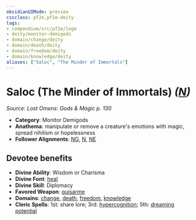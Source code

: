 ```yaml
---
obsidianUIMode: preview
cssclass: pf2e,pf2e-deity
tags:
- compendium/src/pf2e/logm
- deity/monitor-demigods
- domain/change/deity
- domain/death/deity
- domain/freedom/deity
- domain/knowledge/deity
aliases: ["Saloc", "The Minder of Immortals"]
---
```

# Saloc (The Minder of Immortals) *([N](/rules/traits/neutral-b1.md))*  
*Source: Lost Omens: Gods & Magic p. 130*  

- **Category**: Monitor Demigods
- **Anathema**: manipulate or remove a creature's emotions with magic, spread nihilism or hopelessness
- **Follower Alignments**: [NG](/rules/traits/neutral-good-b1.md), [N](/rules/traits/neutral-b1.md), [NE](/rules/traits/neutral-evil-b1.md)

## Devotee benefits

- **Divine Ability**: Wisdom or Charisma
- **Divine Font**: [heal](/compendium/spells/heal.md)
- **Divine Skill**: Diplomacy
- **Favored Weapon**: [guisarme](/compendium/equipment/items/guisarme.md)
- **Domains**: [change](/compendium/setting/domains.md#Change), [death](/compendium/setting/domains.md#Death), [freedom](/compendium/setting/domains.md#Freedom), [knowledge](/compendium/setting/domains.md#Knowledge)
- **Cleric Spells**: 1st: share lore; 3rd: [hypercognition](/compendium/spells/hypercognition.md); 5th: [dreaming potential](/compendium/spells/dreaming-potential.md)
